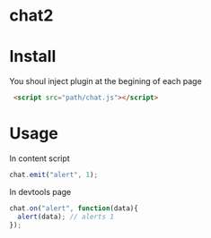 # chat2

# Install

You shoul inject plugin at the begining of each page
```html
 <script src="path/chat.js"></script>
```

# Usage

In content script
```javascript
chat.emit("alert", 1);
```

In devtools page
```javascript
chat.on("alert", function(data){
  alert(data); // alerts 1
});

